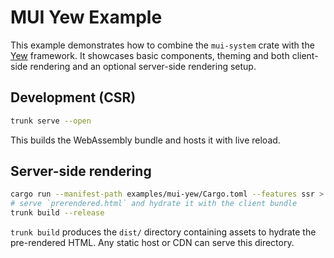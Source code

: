 # MUI Yew Example

This example demonstrates how to combine the `mui-system` crate with the
[Yew](https://yew.rs) framework. It showcases basic components, theming and
both client-side rendering and an optional server-side rendering setup.

## Development (CSR)
```bash
trunk serve --open
```
This builds the WebAssembly bundle and hosts it with live reload.

## Server-side rendering
```bash
cargo run --manifest-path examples/mui-yew/Cargo.toml --features ssr > prerendered.html
# serve `prerendered.html` and hydrate it with the client bundle
trunk build --release
```
`trunk build` produces the `dist/` directory containing assets to hydrate the
pre-rendered HTML. Any static host or CDN can serve this directory.
